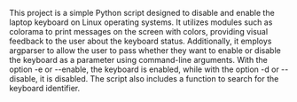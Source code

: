 This project is a simple Python script designed to disable and enable the laptop keyboard on Linux operating systems. 
It utilizes modules such as colorama to print messages on the screen with colors, providing visual feedback to the user about the keyboard status. 
Additionally, it employs argparser to allow the user to pass whether they want to enable or disable the keyboard as a parameter using command-line arguments. 
With the option -e or --enable, the keyboard is enabled, while with the option -d or --disable, it is disabled. 
The script also includes a function to search for the keyboard identifier.
